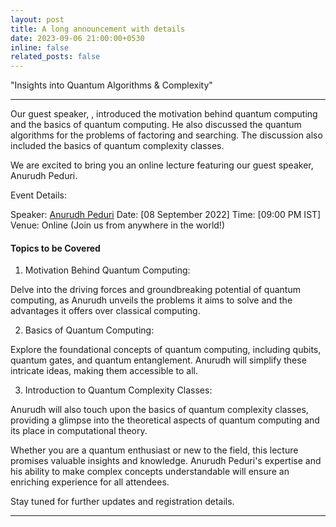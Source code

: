 ```yaml
---
layout: post
title: A long announcement with details
date: 2023-09-06 21:00:00+0530
inline: false
related_posts: false
---
```


"Insights into Quantum Algorithms & Complexity"

***

Our guest speaker, , introduced the motivation behind quantum computing and the basics of quantum computing. He also discussed the quantum algorithms for the problems of factoring and searching. The discussion also included the basics of quantum complexity classes.


We are excited to bring you an online lecture featuring our guest speaker, Anurudh Peduri.

Event Details:

Speaker: <a href="https://anurudhp.github.io/">Anurudh Peduri</a>
Date: [08 September 2022]
Time: [09:00 PM IST]
Venue: Online (Join us from anywhere in the world!)

#### Topics to be Covered

1. Motivation Behind Quantum Computing:

Delve into the driving forces and groundbreaking potential of quantum computing, as Anurudh unveils the problems it aims to solve and the advantages it offers over classical computing.

2. Basics of Quantum Computing:

Explore the foundational concepts of quantum computing, including qubits, quantum gates, and quantum entanglement. Anurudh will simplify these intricate ideas, making them accessible to all.

3. Introduction to Quantum Complexity Classes:

Anurudh will also touch upon the basics of quantum complexity classes, providing a glimpse into the theoretical aspects of quantum computing and its place in computational theory.


Whether you are a quantum enthusiast or new to the field, this lecture promises valuable insights and knowledge. Anurudh Peduri's expertise and his ability to make complex concepts understandable will ensure an enriching experience for all attendees.

Stay tuned for further updates and registration details.
***
